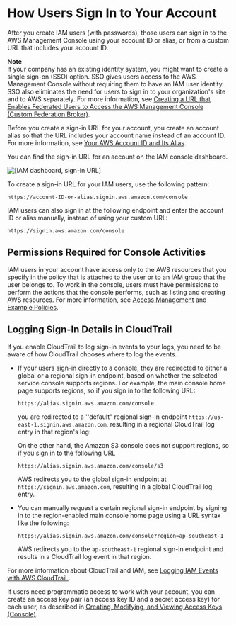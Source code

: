 # How Users Sign In to Your Account<a name="getting-started_how-users-sign-in"></a>

After you create IAM users \(with passwords\), those users can sign in to the AWS Management Console using your account ID or alias, or from a custom URL that includes your account ID\. 

**Note**  
If your company has an existing identity system, you might want to create a single sign\-on \(SSO\) option\. SSO gives users access to the AWS Management Console without requiring them to have an IAM user identity\. SSO also eliminates the need for users to sign in to your organization's site and to AWS separately\. For more information, see [Creating a URL that Enables Federated Users to Access the AWS Management Console \(Custom Federation Broker\)](id_roles_providers_enable-console-custom-url.md)\. 

Before you create a sign\-in URL for your account, you create an account alias so that the URL includes your account name instead of an account ID\. For more information, see [Your AWS Account ID and Its Alias](console_account-alias.md)\. 

You can find the sign\-in URL for an account on the IAM console dashboard\.

![\[IAM dashboard, sign-in URL\]](http://docs.aws.amazon.com/IAM/latest/UserGuide/images/AccountAlias.console.png)

To create a sign\-in URL for your IAM users, use the following pattern:

```
https://account-ID-or-alias.signin.aws.amazon.com/console
```

IAM users can also sign in at the following endpoint and enter the account ID or alias manually, instead of using your custom URL:

```
https://signin.aws.amazon.com/console
```

## Permissions Required for Console Activities<a name="console_signin-permissions-required"></a>

IAM users in your account have access only to the AWS resources that you specify in the policy that is attached to the user or to an IAM group that the user belongs to\. To work in the console, users must have permissions to perform the actions that the console performs, such as listing and creating AWS resources\. For more information, see [Access Management](access.md) and [Example Policies](access_policies_examples.md)\.

## Logging Sign\-In Details in CloudTrail<a name="console_signin-cloudtrail"></a>

If you enable CloudTrail to log sign\-in events to your logs, you need to be aware of how CloudTrail chooses where to log the events\.
+ If your users sign\-in directly to a console, they are redirected to either a global or a regional sign\-in endpoint, based on whether the selected service console supports regions\. For example, the main console home page supports regions, so if you sign in to the following URL:

  ```
  https://alias.signin.aws.amazon.com/console
  ```

  you are redirected to a ''default" regional sign\-in endpoint `https://us-east-1.signin.aws.amazon.com`, resulting in a regional CloudTrail log entry in that region's log:

  On the other hand, the Amazon S3 console does not support regions, so if you sign in to the following URL

  ```
  https://alias.signin.aws.amazon.com/console/s3
  ```

  AWS redirects you to the global sign\-in endpoint at `https://signin.aws.amazon.com`, resulting in a global CloudTrail log entry\.
+ You can manually request a certain regional sign\-in endpoint by signing in to the region\-enabled main console home page using a URL syntax like the following:

  ```
  https://alias.signin.aws.amazon.com/console?region=ap-southeast-1
  ```

  AWS redirects you to the `ap-southeast-1` regional sign\-in endpoint and results in a CloudTrail log event in that region\.

For more information about CloudTrail and IAM, see [Logging IAM Events with AWS CloudTrail ](http://docs.aws.amazon.com/IAM/latest/UserGuide/cloudtrail-integration.html)\.

If users need programmatic access to work with your account, you can create an access key pair \(an access key ID and a secret access key\) for each user, as described in [Creating, Modifying, and Viewing Access Keys \(Console\)](id_credentials_access-keys.md#Using_CreateAccessKey)\.